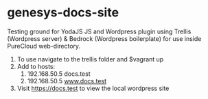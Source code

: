 # genesys-docs-site
Testing ground for YodaJS JS and Wordpress plugin using Trellis (Wordpress server) & Bedrock (Wordpress boilerplate) for use inside PureCloud web-directory.

1. To use navigate to the trellis folder and $vagrant up
1. Add to hosts: 
    1. 192.168.50.5	docs.test
    1. 192.168.50.5	www.docs.test
1. Visit https://docs.test to view the local wordpress site
